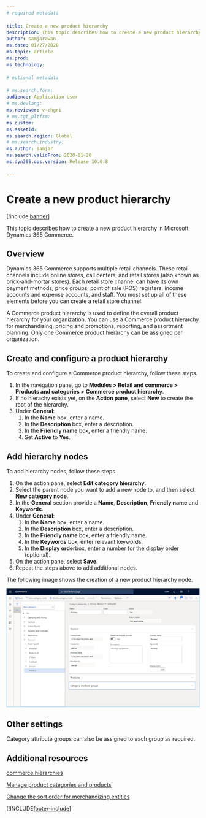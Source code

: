 ```yaml
---
# required metadata

title: Create a new product hierarchy
description: This topic describes how to create a new product hierarchy in Microsoft Dynamics 365 Commerce.
author: samjarawan
ms.date: 01/27/2020
ms.topic: article
ms.prod: 
ms.technology: 

# optional metadata

# ms.search.form: 
audience: Application User
# ms.devlang: 
ms.reviewer: v-chgri
# ms.tgt_pltfrm: 
ms.custom: 
ms.assetid: 
ms.search.region: Global
# ms.search.industry: 
ms.author: samjar
ms.search.validFrom: 2020-01-20
ms.dyn365.ops.version: Release 10.0.8

---
```

# Create a new product hierarchy


[!include [banner](includes/banner.md)]

This topic describes how to create a new product hierarchy in Microsoft Dynamics 365 Commerce.

## Overview

Dynamics 365 Commerce supports multiple retail channels. These retail channels include online stores, call centers, and retail stores (also known as brick-and-mortar stores). Each retail store channel can have its own payment methods, price groups, point of sale (POS) registers, income accounts and expense accounts, and staff. You must set up all of these elements before you can create a retail store channel. 

A Commerce product hierarchy is used to define the overall product hierarchy for your organization. You can use a Commerce product hierarchy for merchandising, pricing and promotions, reporting, and assortment planning. Only one Commerce product hierarchy can be assigned per organization.

## Create and configure a product hierarchy

To create and configure a Commerce product hierarchy, follow these steps.

1. In the navigation pane, go to **Modules \> Retail and commerce \> Products and categories \> Commerce product hierarchy**.
1. If no hierachy exists yet, on the **Action pane**, select **New** to create the root of the hierarchy.
1. Under **General**:
    1. In the **Name** box, enter a name.
    1. In the **Description** box, enter a description.
    1. In the **Friendly name** box, enter a friendly name.
    1. Set **Active** to **Yes**.

## Add hierarchy nodes

To add hierarchy nodes, follow these steps.

1. On the action pane, select **Edit category hierarchy**.
1. Select the parent node you want to add a new node to, and then select **New category node**.
1. In the **General** section provide a **Name**, **Description**, **Friendly name** and **Keywords**.
1. Under **General**:
    1. In the **Name** box, enter a name.
    1. In the **Description** box, enter a description.
    1. In the **Friendly name** box, enter a friendly name.
    1. In the **Keywords** box, enter relevant keywords.
    1. In the **Display order**box, enter a number for the display order (optional).
1. On the action pane, select **Save**.
1. Repeat the steps above to add additional nodes.

The following image shows the creation of a new product hierarchy node.

![Create product hierarchy.](media/create-product-hierarchy.png)

## Other settings

Category attribute groups can also be assigned to each group as required.  

## Additional resources

[commerce hierarchies](retail-hierarchies.md)

[Manage product categories and products ](category-management-product-creation.md)

[Change the sort order for merchandizing entities](custom-order-categories-nav-retail-prod-hierarchy.md)


[!INCLUDE[footer-include](../includes/footer-banner.md)]